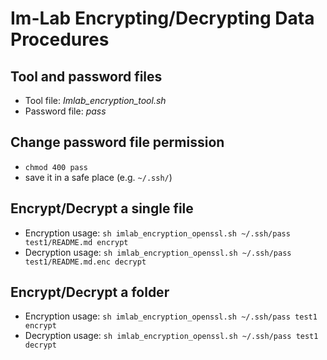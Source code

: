 # Im-Lab Encrypting/Decrypting Data Procedures

## Tool and password files 
* Tool file: _Imlab_encryption_tool.sh_
* Password file: _pass_

## Change password file permission
* ```chmod 400 pass```
* save it in a safe place (e.g. ```~/.ssh/```)

## Encrypt/Decrypt a single file
* Encryption usage: ```sh imlab_encryption_openssl.sh ~/.ssh/pass test1/README.md encrypt```
* Decryption usage: ```sh imlab_encryption_openssl.sh ~/.ssh/pass test1/README.md.enc decrypt```

## Encrypt/Decrypt a folder 
* Encryption usage: ```sh imlab_encryption_openssl.sh ~/.ssh/pass test1 encrypt```
* Decryption usage: ```sh imlab_encryption_openssl.sh ~/.ssh/pass test1 decrypt```
